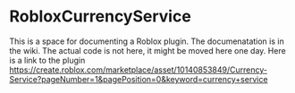 # RobloxCurrencyService
This is a space for documenting a Roblox plugin. The documenatation is in the wiki. The actual code is not here, it might be moved here one day. Here is a link to the plugin https://create.roblox.com/marketplace/asset/10140853849/Currency-Service?pageNumber=1&pagePosition=0&keyword=currency+service
